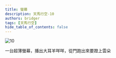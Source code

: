 ```yaml
---
title: 螢幕
description: 天馬行空-10
authors: bridger
tags: [天馬行空]
hide_table_of_contents: false
---
```

![10](https://e.brid.cf/i/2023/08/03/nc9p52.webp)


<!-- truncate -->
一台超薄螢幕，播出大耳羊咩咩，從門跑出來要蹬上雲朵  